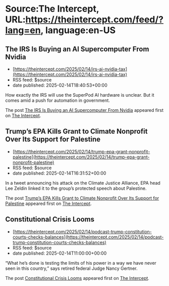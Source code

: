 # Source:The Intercept, URL:https://theintercept.com/feed/?lang=en, language:en-US

## The IRS Is Buying an AI Supercomputer From Nvidia
 - [https://theintercept.com/2025/02/14/irs-ai-nvidia-tax](https://theintercept.com/2025/02/14/irs-ai-nvidia-tax)
 - RSS feed: $source
 - date published: 2025-02-14T18:40:53+00:00

<p>How exactly the IRS will use the SuperPod AI hardware is unclear. But it comes amid a push for automation in government.</p>
<p>The post <a href="https://theintercept.com/2025/02/14/irs-ai-nvidia-tax/">The IRS Is Buying an AI Supercomputer From Nvidia</a> appeared first on <a href="https://theintercept.com">The Intercept</a>.</p>

## Trump’s EPA Kills Grant to Climate Nonprofit Over Its Support for Palestine
 - [https://theintercept.com/2025/02/14/trump-epa-grant-nonprofit-palestine](https://theintercept.com/2025/02/14/trump-epa-grant-nonprofit-palestine)
 - RSS feed: $source
 - date published: 2025-02-14T16:31:52+00:00

<p>In a tweet announcing his attack on the Climate Justice Alliance, EPA head Lee Zeldin linked it to the group’s protected speech about Palestine.</p>
<p>The post <a href="https://theintercept.com/2025/02/14/trump-epa-grant-nonprofit-palestine/">Trump’s EPA Kills Grant to Climate Nonprofit Over Its Support for Palestine</a> appeared first on <a href="https://theintercept.com">The Intercept</a>.</p>

## Constitutional Crisis Looms
 - [https://theintercept.com/2025/02/14/podcast-trump-constitution-courts-checks-balances](https://theintercept.com/2025/02/14/podcast-trump-constitution-courts-checks-balances)
 - RSS feed: $source
 - date published: 2025-02-14T11:00:00+00:00

<p>“What he’s done is testing the limits of his power in a way we have never seen in this country,” says retired federal Judge Nancy Gertner.</p>
<p>The post <a href="https://theintercept.com/2025/02/14/podcast-trump-constitution-courts-checks-balances/">Constitutional Crisis Looms</a> appeared first on <a href="https://theintercept.com">The Intercept</a>.</p>

